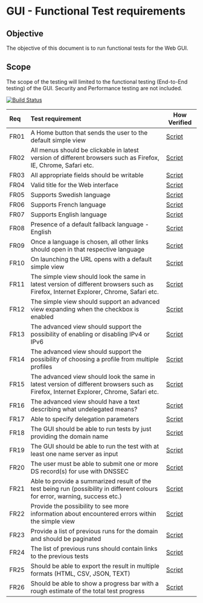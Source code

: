 GUI - Functional Test requirements
======================================

Objective
----------
The objective of this document is to run functional tests for the Web GUI.

Scope
------
The scope of the testing will limited to the functional testing (End-to-End testing) of the GUI. 
Security and Performance testing are not included.

[![Build Status](https://travis-ci.org/zonemaster/zonemaster-gui.svg?branch=master)](https://travis-ci.org/zonemaster/zonemaster-gui)

|Req| Test requirement                           |How Verified|
|:--|:-------------------------------------------|------------|
|FR01|A Home button that sends the user to the default simple view |[Script](https://github.com/zonemaster/zonemaster-gui/blob/master/e2e/FR01.e2e-spec.ts)|
|FR02|All menus should be clickable in latest version of different browsers such as Firefox, IE, Chrome, Safari etc. |[Script](https://github.com/zonemaster/zonemaster-gui/blob/master/e2e/FR02.e2e-spec.ts)|
|FR03|All appropriate fields should be writable |[Script](https://github.com/zonemaster/zonemaster-gui/blob/master/e2e/FR03.e2e-spec.ts)|
|FR04|Valid title for the Web interface|[Script](https://github.com/zonemaster/zonemaster-gui/blob/master/e2e/FR04.e2e-spec.ts)|
|FR05|Supports Swedish language|[Script](https://github.com/zonemaster/zonemaster-gui/blob/master/e2e/FR05.e2e-spec.ts)| 
|FR06|Supports French language|[Script](https://github.com/zonemaster/zonemaster-gui/blob/master/e2e/FR06.e2e-spec.ts)| 
|FR07|Supports English language |[Script](https://github.com/zonemaster/zonemaster-gui/blob/master/e2e/FR07.e2e-spec.ts)| 
|FR08|Presence of a default fallback language - English |[Script](https://github.com/zonemaster/zonemaster-gui/blob/master/e2e/FR08.e2e-spec.ts)
|FR09|Once a language is chosen, all other links should open in that respective language |[Script](https://github.com/zonemaster/zonemaster-gui/blob/master/e2e/FR09.e2e-spec.ts)
|FR10|On launching the URL opens with a default simple view | [Script](https://github.com/zonemaster/zonemaster-gui/blob/master/e2e/FR10.e2e-spec.ts)| 
|FR11|The simple view should look the same in latest version of different browsers such as Firefox, Internet Explorer, Chrome, Safari etc. | [Script](https://github.com/zonemaster/zonemaster-gui/blob/master/e2e/FR05.e2e-spec.ts) |
|FR12|The simple view should support an advanced view expanding when the checkbox is enabled|[Script](https://github.com/zonemaster/zonemaster-gui/blob/master/e2e/FR12.e2e-spec.ts)|
|FR13|The advanced view should support the possibility of enabling or disabling IPv4 or IPv6 |[Script](https://github.com/zonemaster/zonemaster-gui/blob/master/e2e/FR13.e2e-spec.ts)|
|FR14|The advanced view should support the possibility of choosing a profile from multiple profiles|[Script](https://github.com/zonemaster/zonemaster-gui/blob/master/e2e/FR14.e2e-spec.ts)|            
|FR15|The advanced view should look the same in latest version of different browsers such as Firefox, Internet Explorer, Chrome, Safari etc.  |[Script](https://github.com/zonemaster/zonemaster-gui/blob/master/e2e/FR15.e2e-spec.ts)|
|FR16|The advanced view should have a text describing what undelegated means? |[Script](https://github.com/zonemaster/zonemaster-gui/blob/master/e2e/FR16.e2e-spec.ts)|
|FR17|Able to specify delegation parameters  |[Script](https://github.com/zonemaster/zonemaster-gui/blob/master/e2e/FR17.e2e-spec.ts)|
|FR18|The GUI should be able to run tests by just providing the domain name |[Script](https://github.com/zonemaster/zonemaster-gui/blob/master/e2e/FR18.e2e-spec.ts)|
|FR19|The GUI should be able to run the test with at least one name server as input |[Script](https://github.com/zonemaster/zonemaster-gui/blob/master/e2e/FR19.e2e-spec.ts)|
|FR20|The user must be able to submit one or more DS record(s) for use with DNSSEC |[Script](https://github.com/zonemaster/zonemaster-gui/blob/master/e2e/FR20.e2e-spec.ts)|
|FR21|Able to provide a summarized result of the test being run (possibility in different colours for error, warning, success etc.) |[Script](https://github.com/zonemaster/zonemaster-gui/blob/master/e2e/FR21.e2e-spec.ts)|
|FR22|Provide the possibility to see more information about encountered errors within the simple view  |[Script](https://github.com/zonemaster/zonemaster-gui/blob/master/e2e/FR22.e2e-spec.ts)|
|FR23|Provide a list of previous runs for the domain and should be paginated |[Script](https://github.com/zonemaster/zonemaster-gui/blob/master/e2e/FR23.e2e-spec.ts)|
|FR24|The list of previous runs should contain links to the previous tests |[Script](https://github.com/zonemaster/zonemaster-gui/blob/master/e2e/FR24.e2e-spec.ts)|
|FR25|Should be able to export the result in multiple formats (HTML, CSV, JSON, TEXT) |[Script](https://github.com/zonemaster/zonemaster-gui/blob/master/e2e/FR26.e2e-spec.ts)|
|FR26|Should be able to show a progress bar with a rough estimate of the total test progress |[Script](https://github.com/zonemaster/zonemaster-gui/blob/master/e2e/FR26.e2e-spec.ts)|


